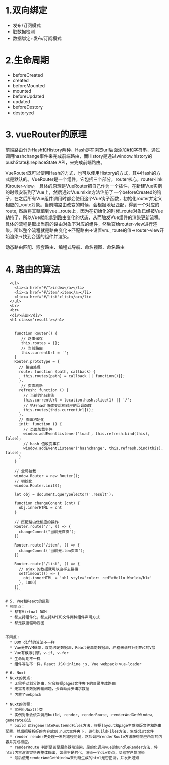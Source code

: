 # 1.双向绑定
* 发布/订阅模式
* 脏数据检测
* 数据绑定+发布/订阅模式

# 2.生命周期
* beforeCreated
* created
* beforeMounted
* mounted
* beforeUpdated
* updated
* beforeDestory
* destoryed

# 3. vueRouter的原理
前端路由分为Hash和History两种，Hash是在浏览url后面添加#和字符串，通过调用hashchange事件来完成前端路由，而History是通过window.history的pushState和replaceState API，来完成前端路由。

VueRouter既可以使用Hash的方式，也可以使用History的方式，其中Hash的方式是默认的。VueRouter是一个组件，它包括三个部分，router核心，router-link和router-view。
具体的原理是VueRouter把自己作为一个插件，在新建Vue实例的时候安装到了Vue上，然后通过Vue.mixin方法注册了一个beforeCreated的钩子，在之后所有Vue组件调用时都会使用这个Vue钩子函数，初始化router并定义相应的_route对象。当前端路由改变的时候，会根据地址匹配，得到一个对应的route, 然后将其赋值到vue._route上，因为在初始化的时候_route对象已经被Vue劫持了，所以Vue就能拿到路由变化的状态，从而触发Vue组件的渲染更新流程。具体的流程是取出当前的路由对象下对应的组件，然后交给router-view进行渲染。所以整个流程就是路由变化->匹配路由->设置vm._route的值->router-view开始渲染->找到合适的组件并渲染。

动态路由匹配、嵌套路由、编程式导航、命名视图、命名路由

# 4. 路由的算法
```
  <ul>
    <li><a href="#/">index</a></li>
    <li><a href="#/item">item</a></li>
    <li><a href="#/list">list</a></li>
  </ul>
  <br>
  <br>
  <div>头部</div>
  <h1 class='result'></h1>


    function Router() {
       // 路由储存
       this.routes = {};
       // 当前路由
       this.currentUrl = '';
    }
    Router.prototype = {
      // 路由处理
      route: function (path, callback) {
        this.routes[path] = callback || function(){};
      },
       // 页面刷新
      refresh: function () {
        // 当前的hash值
        this.currentUrl = location.hash.slice(1) || '/';
        // 执行hash值改变后相对应的回调函数
        this.routes[this.currentUrl]();
      },
      // 页面初始化
      init: function () {
        // 页面加载事件
        window.addEventListener('load', this.refresh.bind(this), false);
        // hash 值改变事件
        window.addEventListener('hashchange', this.refresh.bind(this), false);
      }
    }
   
    // 全局挂载
    window.Router = new Router();
    // 初始化
    window.Router.init();

    let obj = document.querySelector('.result');
    
    function changeConent (cnt) {
      obj.innerHTML = cnt
    }

    // 匹配路由做相应的操作
    Router.route('/', () => {
      changeConent("当前是首页");
    })

    Router.route('/item', () => {
      changeConent('当前是item页面');
    })

    Router.route('/list', () => {
      // ajax 的数据就可以这样去拼接
      setTimeout(() => {
        obj.innerHTML = '<h1 style="color: red">Hello World</h1>'
      }, 1000)
    })
    ```

# 5. Vue和React的区别
* 相同点：
  * 都有Virtual DOM
  * 都支持组件化，都支持API和文件两种组件声明方式
  * 都是数据驱动视图


不同点：
  * DOM diff的算法不一样
  * Vue是MVVM框架，双向绑定数据流，React是单向数据流，严格来说只针对MVC的V层
  * Vue有模版引擎，v-if, v-for
  * 生命周期不一样
  * 组件写法不一样，React JSX+inline js, Vue webpack+vue-loader

# 6. Nuxt
* Nuxt的优点：
  * 无需手动划分路由，它会根据pages文件夹下的目录生成路由
  * 无需考虑数据传输问题，会自动异步请求数据
  * 内置了webpack

* Nuxt的流程：
  * 实例化Nuxt()类
  * 实例对象会依次调用build, render, renderRoute, renderAndGetWindow, generate方法
  * build 运行generateRouteAndFiles方法，根据layout和page生成模版文件和路由配置，然后把解析好的内容放到.nuxt文件夹下; 运行buildFiles方法，生成dist文件
  * render render先处理一系列路径问题，然后调用renderRoute方法获得响应所需的内容并完成相应。
  * renderRoute 判断是否是服务器端渲染，是的化调用vue的bundleRender方法，将html内容渲染完毕再整体输出，如果不是的化，渲染一个div节点，交给客户端渲染
  * 最后使用renderAndGetWindow来判断生成的html是否正常，并发出通知

